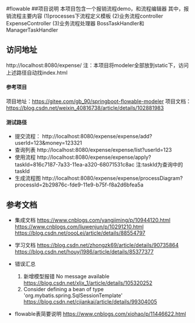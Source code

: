 
  
 #flowable
 ##项目说明
 本项目包含一个报销流程demo，和流程编辑器
 其中，报销流程主要内容
 (1)processes下流程定义模板
 (2)业务流程controller ExpenseController
 (3)业务流程处理器 BossTaskHandler和ManagerTaskHandler

 ## 访问地址
 http://localhost:8080/expense/
 注：本项目将modeler全部放到static下，访问上述路径自动找index.html
  
  
 #### 参考项目
  项目地址：https://gitee.com/gb_90/springboot-flowable-modeler
  项目文档：https://blog.csdn.net/weixin_40816738/article/details/102881983
 #### 测试路径
 
 * 提交流程： 
 http://localhost:8080/expense/expense/add?userId=123&money=123321
 * 查询列表
 http://localhost:8080/expense/expense/list?userId=123
 * 使用流程
 http://localhost:8080/expense/expense/apply?taskId=816c7187-7a33-11ea-a320-68071531c8ac
 注:taskId为查询中的taskId
 * 生成流程图
  http://localhost:8080/expense/expense/processDiagram?processId=2b29876c-fde9-11e9-b75f-f8a2d6bfea5a
 
 
 ## 参考文档
  * 集成文档
  https://www.cnblogs.com/yangjiming/p/10944120.html
  https://www.cnblogs.com/liuwenjun/p/10291210.html
  https://blog.csdn.net/oooLei/article/details/88554797
  * 学习文档
  https://blog.csdn.net/zhongzk69/article/details/90735864  
  https://blog.csdn.net/houyj1986/article/details/85377377
  
  * 错误汇总
 
    1. 新增模型报错 No message available
  https://blog.csdn.net/xljx_1/article/details/105320252
    2. Consider defining a bean of type 'org.mybatis.spring.SqlSessionTemplate'
  https://blog.csdn.net/cjiankai/article/details/99304005

* flowable表简要说明
  https://www.cnblogs.com/xiohao/p/11446622.html